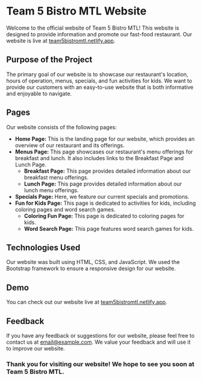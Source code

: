 # Team 5 Bistro MTL Website

Welcome to the official website of Team 5 Bistro MTL! This website is designed to provide information and promote our fast-food restaurant. Our website is live at [team5bistromtl.netlify.app](https://team5bistromtl.netlify.app).

## Purpose of the Project

The primary goal of our website is to showcase our restaurant's location, hours of operation, menus, specials, and fun activities for kids. We want to provide our customers with an easy-to-use website that is both informative and enjoyable to navigate.

## Pages

Our website consists of the following pages:

- **Home Page:** This is the landing page for our website, which provides an overview of our restaurant and its offerings.
- **Menus Page:** This page showcases our restaurant's menu offerings for breakfast and lunch. It also includes links to the Breakfast Page and Lunch Page.
  - **Breakfast Page:** This page provides detailed information about our breakfast menu offerings.
  - **Lunch Page:** This page provides detailed information about our lunch menu offerings.
- **Specials Page:** Here, we feature our current specials and promotions.
- **Fun for Kids Page:** This page is dedicated to activities for kids, including coloring pages and word search games.
  - **Coloring Fun Page:** This page is dedicated to coloring pages for kids.
  - **Word Search Page:** This page features word search games for kids.

## Technologies Used

Our website was built using HTML, CSS, and JavaScript. We used the Bootstrap framework to ensure a responsive design for our website.

## Demo

You can check out our website live at [team5bistromtl.netlify.app](https://team5bistromtl.netlify.app).

## Feedback

If you have any feedback or suggestions for our website, please feel free to contact us at [email@example.com](mailto:email@example.com). We value your feedback and will use it to improve our website.

### Thank you for visiting our website! We hope to see you soon at Team 5 Bistro MTL.
